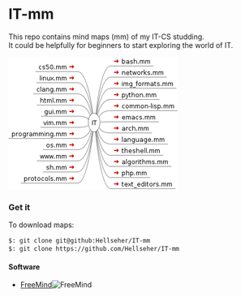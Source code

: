 # IT-mm


This repo contains mind maps (mm) of my IT-CS studding.  
It could be helpfully for beginners to start exploring the world of IT.  

![IT](./IT.png)

### Get it
To download maps:

    $: git clone git@github:Hellseher/IT-mm  
    $: git clone https://github.com/Hellseher/IT-mm  

#### Software
+   [FreeMind](http://freemind.sourceforge.net/wiki/index.php/Main_Page)![FreeMind](http://a.fsdn.com/allura/p/freemind/icon) 
